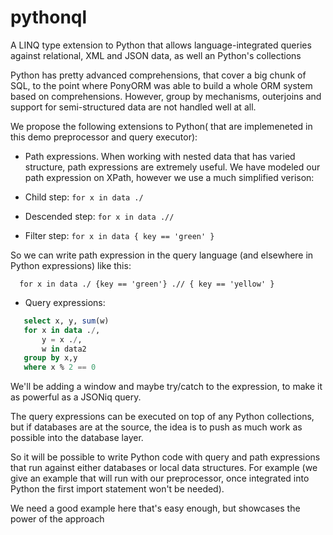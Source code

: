 # pythonql
A LINQ type extension to Python that allows language-integrated queries against relational, XML and JSON data, as well an Python's collections


Python has pretty advanced comprehensions, that cover a big chunk of SQL, to the point where PonyORM was able to build a whole ORM system based on comprehensions. However, group by mechanisms, outerjoins and support for semi-structured data are not handled well at all.


We propose the following extensions to Python( that are implemeneted in this demo preprocessor and query executor):

 - Path expressions. When working with nested data that has varied structure, path expressions are extremely useful. We have modeled our path expression on XPath, however we use a much simplified verison:

  - Child step:  ```for x in data ./``` 
  - Descended step: ```for x in data .//```
  - Filter step: ```for x in data { key == 'green' }```

So we can write path expression in the query language (and elsewhere in Python expressions) like this:
```
  for x in data ./ {key == 'green'} .// { key == 'yellow' }
```

 - Query expressions:
```sql
   select x, y, sum(w)
   for x in data ./,
       y = x ./,
       w in data2
   group by x,y
   where x % 2 == 0
```

We'll be adding a window and maybe try/catch to the expression, to make it as powerful as a JSONiq query.

The query expressions can be executed on top of any Python collections, but if databases are at the source, the
idea is to push as much work as possible into the database layer.

So it will be possible to write Python code with query and path expressions that run against either databases or local data structures.
For example (we give an example that will run with our preprocessor, once integrated into Python the first import statement won't be needed).

We need a good example here that's easy enough, but showcases the power of the approach
